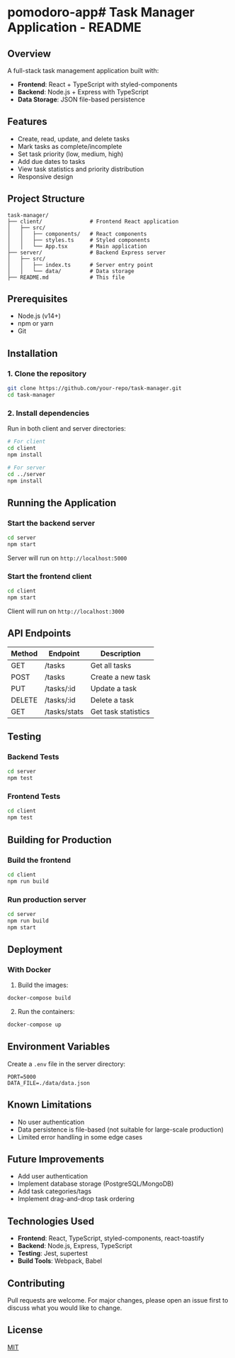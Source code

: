 # pomodoro-app# Task Manager Application - README

## Overview
A full-stack task management application built with:
- **Frontend**: React + TypeScript with styled-components
- **Backend**: Node.js + Express with TypeScript
- **Data Storage**: JSON file-based persistence

## Features
- Create, read, update, and delete tasks
- Mark tasks as complete/incomplete
- Set task priority (low, medium, high)
- Add due dates to tasks
- View task statistics and priority distribution
- Responsive design

## Project Structure
```
task-manager/
├── client/               # Frontend React application
│   ├── src/
│   │   ├── components/   # React components
│   │   ├── styles.ts     # Styled components
│   │   └── App.tsx       # Main application
├── server/               # Backend Express server
│   ├── src/
│   │   ├── index.ts      # Server entry point
│   │   └── data/         # Data storage
├── README.md             # This file
```

## Prerequisites
- Node.js (v14+)
- npm or yarn
- Git

## Installation

### 1. Clone the repository
```bash
git clone https://github.com/your-repo/task-manager.git
cd task-manager
```

### 2. Install dependencies
Run in both client and server directories:
```bash
# For client
cd client
npm install

# For server
cd ../server
npm install
```

## Running the Application

### Start the backend server
```bash
cd server
npm start
```
Server will run on `http://localhost:5000`

### Start the frontend client
```bash
cd client
npm start
```
Client will run on `http://localhost:3000`

## API Endpoints

| Method | Endpoint       | Description                     |
|--------|---------------|---------------------------------|
| GET    | /tasks        | Get all tasks                   |
| POST   | /tasks        | Create a new task               |
| PUT    | /tasks/:id    | Update a task                   |
| DELETE | /tasks/:id    | Delete a task                   |
| GET    | /tasks/stats  | Get task statistics             |

## Testing

### Backend Tests
```bash
cd server
npm test
```

### Frontend Tests
```bash
cd client
npm test
```

## Building for Production

### Build the frontend
```bash
cd client
npm run build
```

### Run production server
```bash
cd server
npm run build
npm start
```

## Deployment

### With Docker
1. Build the images:
```bash
docker-compose build
```

2. Run the containers:
```bash
docker-compose up
```

## Environment Variables

Create a `.env` file in the server directory:
```env
PORT=5000
DATA_FILE=./data/data.json
```

## Known Limitations
- No user authentication
- Data persistence is file-based (not suitable for large-scale production)
- Limited error handling in some edge cases

## Future Improvements
- Add user authentication
- Implement database storage (PostgreSQL/MongoDB)
- Add task categories/tags
- Implement drag-and-drop task ordering

## Technologies Used
- **Frontend**: React, TypeScript, styled-components, react-toastify
- **Backend**: Node.js, Express, TypeScript
- **Testing**: Jest, supertest
- **Build Tools**: Webpack, Babel

## Contributing
Pull requests are welcome. For major changes, please open an issue first to discuss what you would like to change.

## License
[MIT](https://choosealicense.com/licenses/mit/)